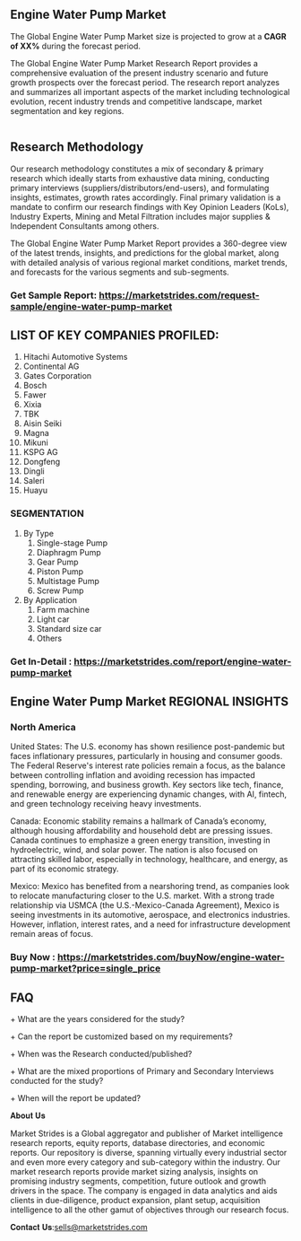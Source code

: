 <h2>Engine Water Pump Market</h2>
<p>The Global Engine Water Pump Market size is projected to grow at a <strong>CAGR of XX%</strong> during the forecast period.</p>
<p>The Global Engine Water Pump Market Research Report provides a comprehensive evaluation of the present industry scenario and future growth prospects over the forecast period. The research report analyzes and summarizes all important aspects of the market including technological evolution, recent industry trends and competitive landscape, market segmentation and key regions.</p>
<p><img alt="" /></p>
<h2>Research Methodology</h2>
<p>Our research methodology constitutes a mix of secondary &amp; primary research which ideally starts from exhaustive data mining, conducting primary interviews (suppliers/distributors/end-users), and formulating insights, estimates, growth rates accordingly. Final primary validation is a mandate to confirm our research findings with Key Opinion Leaders (KoLs), Industry Experts, Mining and Metal Filtration includes major supplies &amp; Independent Consultants among others.</p>
<p>The Global Engine Water Pump Market Report provides a 360-degree view of the latest trends, insights, and predictions for the global market, along with detailed analysis of various regional market conditions, market trends, and forecasts for the various segments and sub-segments.</p>
<h3><strong>Get Sample Report: <a href="https://marketstrides.com/request-sample/engine-water-pump-market">https://marketstrides.com/request-sample/engine-water-pump-market</a></strong></h3>
<h2>LIST OF KEY COMPANIES PROFILED:</h2>
<ol>
<li>Hitachi Automotive Systems</li>
<li>Continental AG</li>
<li>Gates Corporation</li>
<li>Bosch</li>
<li>Fawer</li>
<li>Xixia</li>
<li>TBK</li>
<li>Aisin Seiki</li>
<li>Magna</li>
<li>Mikuni</li>
<li>KSPG AG</li>
<li>Dongfeng</li>
<li>Dingli</li>
<li>Saleri</li>
<li>Huayu</li>
</ol>
<h3>SEGMENTATION</h3>
<ol>
<li>By Type
<ol>
<li>Single-stage Pump</li>
<li>Diaphragm Pump</li>
<li>Gear Pump</li>
<li>Piston Pump</li>
<li>Multistage Pump</li>
<li>Screw Pump</li>
</ol>
</li>
<li>By Application
<ol>
<li>Farm machine</li>
<li>Light car</li>
<li>Standard size car</li>
<li>Others</li>
</ol>
</li>
</ol>
<h3><strong>Get In-Detail : <a href="https://marketstrides.com/report/engine-water-pump-market">https://marketstrides.com/report/engine-water-pump-market</a></strong></h3>
<h2>Engine Water Pump Market REGIONAL INSIGHTS</h2>
<h3>North America</h3>
<p>United States: The U.S. economy has shown resilience post-pandemic but faces inflationary pressures, particularly in housing and consumer goods. The Federal Reserve's interest rate policies remain a focus, as the balance between controlling inflation and avoiding recession has impacted spending, borrowing, and business growth. Key sectors like tech, finance, and renewable energy are experiencing dynamic changes, with AI, fintech, and green technology receiving heavy investments.</p>
<p>Canada: Economic stability remains a hallmark of Canada&rsquo;s economy, although housing affordability and household debt are pressing issues. Canada continues to emphasize a green energy transition, investing in hydroelectric, wind, and solar power. The nation is also focused on attracting skilled labor, especially in technology, healthcare, and energy, as part of its economic strategy.</p>
<p>Mexico: Mexico has benefited from a nearshoring trend, as companies look to relocate manufacturing closer to the U.S. market. With a strong trade relationship via USMCA (the U.S.-Mexico-Canada Agreement), Mexico is seeing investments in its automotive, aerospace, and electronics industries. However, inflation, interest rates, and a need for infrastructure development remain areas of focus.</p>
<h3><strong>Buy Now : <a href="https://marketstrides.com/buyNow/engine-water-pump-market?price=single_price">https://marketstrides.com/buyNow/engine-water-pump-market?price=single_price</a></strong></h3>
<h2>FAQ</h2>
<p>+ What are the years considered for the study?</p>
<p>+ Can the report be customized based on my requirements?</p>
<p>+ When was the Research conducted/published?</p>
<p>+ What are the mixed proportions of Primary and Secondary Interviews conducted for the study?</p>
<p>+ When will the report be updated?</p>
<p>𝐀𝐛𝐨𝐮𝐭 𝐔𝐬</p>
<p>Market Strides is a Global aggregator and publisher of Market intelligence research reports, equity reports, database directories, and economic reports. Our repository is diverse, spanning virtually every industrial sector and even more every category and sub-category within the industry. Our market research reports provide market sizing analysis, insights on promising industry segments, competition, future outlook and growth drivers in the space. The company is engaged in data analytics and aids clients in due-diligence, product expansion, plant setup, acquisition intelligence to all the other gamut of objectives through our research focus.</p>
<p>𝐂𝐨𝐧𝐭𝐚𝐜𝐭 𝐔𝐬:<a href="mailto:sells@marketstrides.com">sells@marketstrides.com</a></p>
